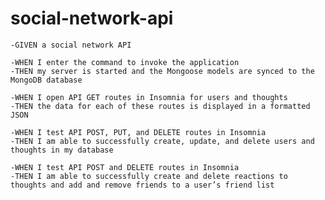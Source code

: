 # social-network-api
    -GIVEN a social network API

    -WHEN I enter the command to invoke the application
    -THEN my server is started and the Mongoose models are synced to the MongoDB database

    -WHEN I open API GET routes in Insomnia for users and thoughts
    -THEN the data for each of these routes is displayed in a formatted JSON

    -WHEN I test API POST, PUT, and DELETE routes in Insomnia
    -THEN I am able to successfully create, update, and delete users and thoughts in my database
    
    -WHEN I test API POST and DELETE routes in Insomnia
    -THEN I am able to successfully create and delete reactions to thoughts and add and remove friends to a user’s friend list